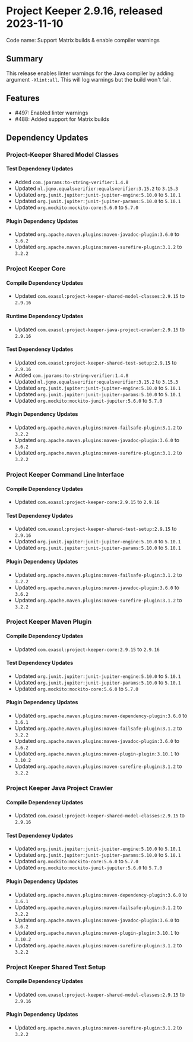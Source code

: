 # Project Keeper 2.9.16, released 2023-11-10

Code name: Support Matrix builds & enable compiler warnings

## Summary

This release enables linter warnings for the Java compiler by adding argument `-Xlint:all`. This will log warnings but the build won't fail.

## Features

* #497: Enabled linter warnings
* #488: Added support for Matrix builds

## Dependency Updates

### Project-Keeper Shared Model Classes

#### Test Dependency Updates

* Added `com.jparams:to-string-verifier:1.4.8`
* Updated `nl.jqno.equalsverifier:equalsverifier:3.15.2` to `3.15.3`
* Updated `org.junit.jupiter:junit-jupiter-engine:5.10.0` to `5.10.1`
* Updated `org.junit.jupiter:junit-jupiter-params:5.10.0` to `5.10.1`
* Updated `org.mockito:mockito-core:5.6.0` to `5.7.0`

#### Plugin Dependency Updates

* Updated `org.apache.maven.plugins:maven-javadoc-plugin:3.6.0` to `3.6.2`
* Updated `org.apache.maven.plugins:maven-surefire-plugin:3.1.2` to `3.2.2`

### Project Keeper Core

#### Compile Dependency Updates

* Updated `com.exasol:project-keeper-shared-model-classes:2.9.15` to `2.9.16`

#### Runtime Dependency Updates

* Updated `com.exasol:project-keeper-java-project-crawler:2.9.15` to `2.9.16`

#### Test Dependency Updates

* Updated `com.exasol:project-keeper-shared-test-setup:2.9.15` to `2.9.16`
* Added `com.jparams:to-string-verifier:1.4.8`
* Updated `nl.jqno.equalsverifier:equalsverifier:3.15.2` to `3.15.3`
* Updated `org.junit.jupiter:junit-jupiter-engine:5.10.0` to `5.10.1`
* Updated `org.junit.jupiter:junit-jupiter-params:5.10.0` to `5.10.1`
* Updated `org.mockito:mockito-junit-jupiter:5.6.0` to `5.7.0`

#### Plugin Dependency Updates

* Updated `org.apache.maven.plugins:maven-failsafe-plugin:3.1.2` to `3.2.2`
* Updated `org.apache.maven.plugins:maven-javadoc-plugin:3.6.0` to `3.6.2`
* Updated `org.apache.maven.plugins:maven-surefire-plugin:3.1.2` to `3.2.2`

### Project Keeper Command Line Interface

#### Compile Dependency Updates

* Updated `com.exasol:project-keeper-core:2.9.15` to `2.9.16`

#### Test Dependency Updates

* Updated `com.exasol:project-keeper-shared-test-setup:2.9.15` to `2.9.16`
* Updated `org.junit.jupiter:junit-jupiter-engine:5.10.0` to `5.10.1`
* Updated `org.junit.jupiter:junit-jupiter-params:5.10.0` to `5.10.1`

#### Plugin Dependency Updates

* Updated `org.apache.maven.plugins:maven-failsafe-plugin:3.1.2` to `3.2.2`
* Updated `org.apache.maven.plugins:maven-javadoc-plugin:3.6.0` to `3.6.2`
* Updated `org.apache.maven.plugins:maven-surefire-plugin:3.1.2` to `3.2.2`

### Project Keeper Maven Plugin

#### Compile Dependency Updates

* Updated `com.exasol:project-keeper-core:2.9.15` to `2.9.16`

#### Test Dependency Updates

* Updated `org.junit.jupiter:junit-jupiter-engine:5.10.0` to `5.10.1`
* Updated `org.junit.jupiter:junit-jupiter-params:5.10.0` to `5.10.1`
* Updated `org.mockito:mockito-core:5.6.0` to `5.7.0`

#### Plugin Dependency Updates

* Updated `org.apache.maven.plugins:maven-dependency-plugin:3.6.0` to `3.6.1`
* Updated `org.apache.maven.plugins:maven-failsafe-plugin:3.1.2` to `3.2.2`
* Updated `org.apache.maven.plugins:maven-javadoc-plugin:3.6.0` to `3.6.2`
* Updated `org.apache.maven.plugins:maven-plugin-plugin:3.10.1` to `3.10.2`
* Updated `org.apache.maven.plugins:maven-surefire-plugin:3.1.2` to `3.2.2`

### Project Keeper Java Project Crawler

#### Compile Dependency Updates

* Updated `com.exasol:project-keeper-shared-model-classes:2.9.15` to `2.9.16`

#### Test Dependency Updates

* Updated `org.junit.jupiter:junit-jupiter-engine:5.10.0` to `5.10.1`
* Updated `org.junit.jupiter:junit-jupiter-params:5.10.0` to `5.10.1`
* Updated `org.mockito:mockito-core:5.6.0` to `5.7.0`
* Updated `org.mockito:mockito-junit-jupiter:5.6.0` to `5.7.0`

#### Plugin Dependency Updates

* Updated `org.apache.maven.plugins:maven-dependency-plugin:3.6.0` to `3.6.1`
* Updated `org.apache.maven.plugins:maven-failsafe-plugin:3.1.2` to `3.2.2`
* Updated `org.apache.maven.plugins:maven-javadoc-plugin:3.6.0` to `3.6.2`
* Updated `org.apache.maven.plugins:maven-plugin-plugin:3.10.1` to `3.10.2`
* Updated `org.apache.maven.plugins:maven-surefire-plugin:3.1.2` to `3.2.2`

### Project Keeper Shared Test Setup

#### Compile Dependency Updates

* Updated `com.exasol:project-keeper-shared-model-classes:2.9.15` to `2.9.16`

#### Plugin Dependency Updates

* Updated `org.apache.maven.plugins:maven-surefire-plugin:3.1.2` to `3.2.2`
